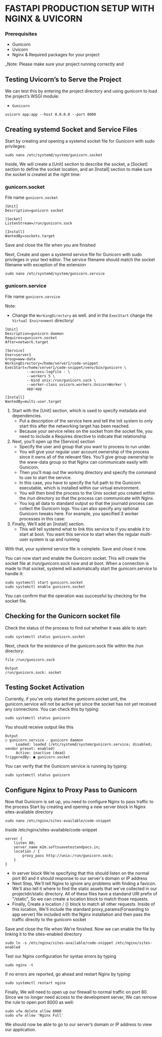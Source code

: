 # FASTAPI PRODUCTION SETUP WITH NGINX & UVICORN
### Prerequisites
- Gunicorn
- Uvicorn
- Nginx &
Required packages for your project

_Note: Please make sure your project running correctly and 


## Testing Uvicorn’s to Serve the Project
We can test this by entering the project directory and using gunicorn to load the project’s WSGI module:
- `Gunicorn`
```
uvicorn app:app --host 0.0.0.0 --port 8000
```


## Creating systemd Socket and Service Files

Start by creating and opening a systemd socket file for Gunicorn with sudo privileges:
```
sudo nano /etc/systemd/system/gunicorn.socket
```

Inside, We will create a [Unit] section to describe the socket, a [Socket] section to define the socket location, and an [Install] section to make sure the socket is created at the right time:

### gunicorn.socket
File name `gunicorn.socket` 
```
[Unit]
Description=gunicorn socket

[Socket]
ListenStream=/run/gunicorn.sock

[Install]
WantedBy=sockets.target
```
Save and close the file when you are finished

Next, Create and open a systemd service file for Gunicorn with sudo privileges in your text editor. The service filename should match the socket filename with exception of the extension
```
sudo nano /etc/systemd/system/gunicorn.service
```
### gunicorn.service
File name `gunicorn.service`

Note:
- Change the `WorkingDirectory` as well. and in the `ExecStart` change the `Virtual Environment` directory/
```
[Unit]
Description=gunicorn daemon
Requires=gunicorn.socket
After=network.target

[Service]
User=server1
Group=www-data
WorkingDirectory=/home/server1/code-snippet
ExecStart=/home/server1/code-snippet/venv/bin/gunicorn \
          --access-logfile - \
          --workers 5 \
          --bind unix:/run/gunicorn.sock \
          --worker-class uvicorn.workers.UvicornWorker \
          app:app

[Install]
WantedBy=multi-user.target
```

1. Start with the [Unit] section, which is used to specify metadata and dependencies.
   - Put a description of the service here and tell the init system to only start this after the networking target has been reached.
   - Because your service relies on the socket from the socket file, you need to include a Requires directive to indicate that relationship
2. Next, you’ll open up the [Service] section
   - Specify the user and group that you want to process to run under.
   - You will give your regular user account ownership of the process since it owns all of the relevant files. You’ll give group ownership to the www-data group so that Nginx can communicate easily with Gunicorn.
   - Then you’ll map out the working directory and specify the command to use to start the service.
   - In this case, you have to specify the full path to the Gunicorn executable, which is installed within our virtual environment.
   - You will then bind the process to the Unix socket you created within the /run directory so that the process can communicate with Nginx.
   - You log all data to standard output so that the journald process can collect the Gunicorn logs. You can also specify any optional Gunicorn tweaks here. For example, you specified 3 worker processes in this case:
3. Finally, We’ll add an [Install] section.
   - This will tell systemd what to link this service to if you enable it to start at boot. You want this service to start when the regular multi-user system is up and running

With that, your systemd service file is complete. Save and close it now.

You can now start and enable the Gunicorn socket. This will create the socket file at /run/gunicorn.sock now and at boot. When a connection is made to that socket, systemd will automatically start the gunicorn.service to handle it:
```
sudo systemctl start gunicorn.socket
sudo systemctl enable gunicorn.socket
```
You can confirm that the operation was successful by checking for the socket file.

## Checking for the Gunicorn socket file
Check the status of the process to find out whether it was able to start:
```
sudo systemctl status gunicorn.socket
```


Next, check for the existence of the gunicorn.sock file within the /run directory:
```
file /run/gunicorn.sock
```
```
Output
/run/gunicorn.sock: socket
```

## Testing Socket Activation
Currently, if you’ve only started the gunicorn.socket unit, the gunicorn.service will not be active yet since the socket has not yet received any connections. You can check this by typing:
```
sudo systemctl status gunicorn
```
You should receive output like this
```
Output
○ gunicorn.service - gunicorn daemon
     Loaded: loaded (/etc/systemd/system/gunicorn.service; disabled; vendor preset: enabled)
     Active: inactive (dead)
TriggeredBy: ● gunicorn.socket
```
You can verify that the Gunicorn service is running by typing:
```
sudo systemctl status gunicorn
```
 
## Configure Nginx to Proxy Pass to Gunicorn
Now that Gunicorn is set up, you need to configure Nginx to pass traffic to the process
Start by creating and opening a new server block in Nginx sites-available directory
```
sudo nano /etc/nginx/sites-available/code-snippet
```
Inside /etc/nginx/sites-available/code-snippet
```
server {
    listen 80;
    server_name m2m.softsuavetestandpocs.in;
    location / {
        proxy_pass http://unix:/run/gunicorn.sock;
    }
}
```
- In server block We're specifying that this should listen on the normal port 80 and it should response to our server's domain or IP address
- Next Step, We'll tell Nginx to ignore any problems with finding a favicon. We'll also tell it where to find the static assets that we've collected in our projectdir/static directory. All of these files have a standand URI prefix of "/static", So we can create a location block to match those requests.
- Finally, Create a location / {} block to match all other requests. Inside of this location, We'll include the standard proxy_params(Forwarding to app server) file included with the Nginx installation and then pass the traffic directly to the gunicorn socket

Save and close the file when We're finished. Now we can enable the file by linking it to the sites-enabled directory
```
sudo ln -s /etc/nginx/sites-available/code-snippet /etc/nginx/sites-enabled
```

Test our Nginx configuration for syntax errors by typing
```
sudo nginx -t
```
If no errors are reported, go ahead and restart Nginx by typing:
```
sudo systemctl restart nginx
```


Finally, We will need to open up our firewall to normal traffic on port 80. Since we no longer need access to the development server, We can remove the rule to open port 8000 as well:
```
sudo ufw delete allow 8000
sudo ufw allow 'Nginx Full'
```

We should now be able to go to our server’s domain or IP address to view our application.